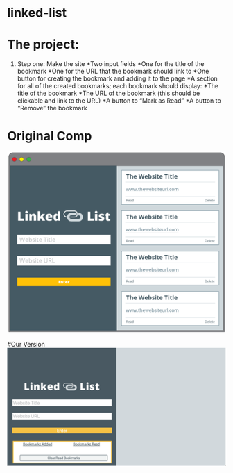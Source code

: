 # linked-list

# The project:
1. Step one: Make the site
  *Two input fields
  *One for the title of the bookmark
  *One for the URL that the bookmark should link to
  *One button for creating the bookmark and adding it to the page
  *A section for all of the created bookmarks; each bookmark should display:
  *The title of the bookmark
  *The URL of the bookmark (this should be clickable and link to the URL)
  *A button to “Mark as Read”
  *A button to “Remove” the bookmark


# Original Comp
![original-comp](linked-list-01.png "Original Comp")

#Our Version
![Our-comp](linked-list-ours.png "Our Comp")

